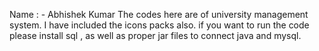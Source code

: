 Name : - Abhishek Kumar
The codes here are of university management system. 
I have included the icons packs also.
if you want to run the code please install sql , as well as proper jar files to connect java and mysql.
